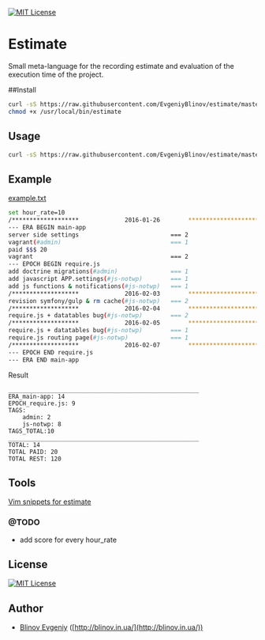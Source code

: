 [![MIT License][license-image]][license-url]

# Estimate

Small meta-language for the recording estimate and evaluation of the execution time of the project.

##Install

```sh
curl -sS https://raw.githubusercontent.com/EvgeniyBlinov/estimate/master/bin/estimate  > /usr/local/bin/estimate
chmod +x /usr/local/bin/estimate
```

## Usage 

```sh
curl -sS https://raw.githubusercontent.com/EvgeniyBlinov/estimate/master/example.txt |estimate
```

## Example

[example.txt](example.txt)

```sh
set hour_rate=10
/*******************             2016-01-26        ****************************/
--- ERA BEGIN main-app
server side settings                          === 2
vagrant(#admin)                               === 1
paid $$$ 20
vagrant                                       === 2
--- EPOCH BEGIN require.js
add doctrine migrations(#admin)               === 1
add javascript APP.settings(#js-notwp)        === 1
add js functions & notifications(#js-notwp)   === 1
/*******************             2016-02-03        ****************************/
revision symfony/gulp & rm cache(#js-notwp)   === 2
/*******************             2016-02-04        ****************************/
require.js + datatables bug(#js-notwp)        === 2
/*******************             2016-02-05        ****************************/
require.js + datatables bug(#js-notwp)        === 1
require.js routing page(#js-notwp)            === 1
/*******************             2016-02-07        ****************************/
--- EPOCH END require.js
--- ERA END main-app
```

Result

```
______________________________________________________
ERA_main-app: 14
EPOCH_require.js: 9
TAGS:
    admin: 2
    js-notwp: 8
TAGS_TOTAL:10
______________________________________________________
TOTAL: 14
TOTAL PAID: 20
TOTAL REST: 120
```

## Tools

[Vim snippets for estimate](https://github.com/EvgeniyBlinov/vim/blob/master/snippets/_.snippets)

### @TODO

- add score for every hour_rate

## License

[![MIT License][license-image]][license-url]

## Author

- [Blinov Evgeniy](mailto:evgeniy_blinov@mail.ru) ([http://blinov.in.ua/](http://blinov.in.ua/))

[license-image]: http://img.shields.io/badge/license-MIT-blue.svg?style=flat
[license-url]: LICENSE
